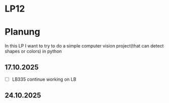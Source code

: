 # LP12


# Planung
In this LP I want to try to do a simple computer vision project(that can detect shapes or colors) in python



## 17.10.2025	
- [ ] LB335 continue working on LB

## 24.10.2025




